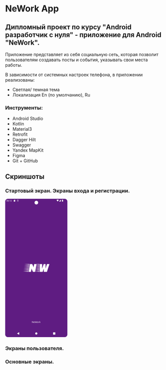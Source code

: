 # NeWork App

## Дипломный проект по курсу "Android разработчик с нуля" - приложение для Android "NeWork".

Приложение представляет из себя социальную сеть, которая позволит пользователям создавать посты и события, указывать свои места работы.

В зависимости от системных настроек телефона, в приложении реализованы:
* Светлая/ темная тема
* Локализация En (по умолчанию), Ru

### Инструменты:
* Android Studio
* Kotlin
* Material3
* Retrofit
* Dagger Hilt
* Swagger
* Yandex MapKit
* Figma
* Git + GitHub

## Скриншоты

### Стартовый экран. Экраны входа и регистрации.
<img src="./.github/screenshots/start.png" width="200" />

### Экраны пользователя.


### Основные экраны.
